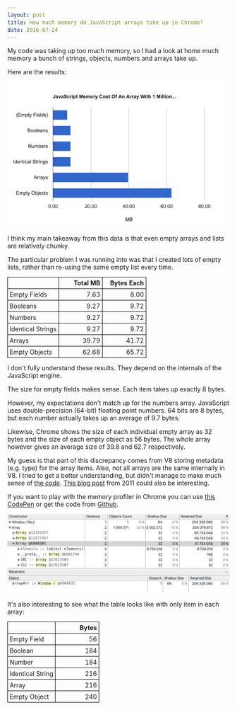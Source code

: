 ```yaml
---
layout: post
title: How much memory do JavaScript arrays take up in Chrome?
date: 2016-07-24
---
```


My code was taking up too much memory, so I had a look at home much memory a bunch of strings, objects, numbers and arrays take up.

Here are the results:

![Memory taken up by different arrays](/img/blog/javascript-memory/array-memory-chart.png)

I think my main takeaway from this data is that even empty arrays and lists are relatively chunky.

The particular problem I was running into was that I created lots of empty lists, rather than re-using the same empty list every time.

<style>
    .js-memory-post-table td, .js-memory-post-table th{
        min-width: 90px;
        text-align: right;
        padding: 4px;
        border: 1px solid black;
    }
    .js-memory-post-table td:first-child{
        text-align: left;
    }
    .js-memory-post-table {
        border-collapse: collapse;
    }
</style>
<table class="js-memory-post-table">
    <thead>
        <tr>
            <th></th>
            <th>Total MB</th>
            <th>Bytes Each</th>
        </tr>
    </thead>
    <tbody>
        <tr>
            <td>Empty Fields</td>
            <td>7.63</td>
            <td>8.00</td>
        </tr>
        <tr>
            <td>Booleans</td>
            <td>9.27</td>
            <td>9.72</td>
        </tr>
        <tr>
            <td>Numbers</td>
            <td>9.27</td>
            <td>9.72</td>
        </tr>
        <tr>
            <td>Identical Strings</td>
            <td>9.27</td>
            <td>9.72</td>
        </tr>
        <tr>
            <td>Arrays</td>
            <td>39.79</td>
            <td>41.72</td>
        </tr>
        <tr>
            <td>Empty Objects</td>
            <td>62.68</td>
            <td>65.72</td>
        </tr>
    </tbody>
</table>

I don't fully understand these results. They depend on the internals of the JavaScript engine.

The size for empty fields makes sense. Each item takes up exactly 8 bytes.

However, my expectations don't match up for the numbers array. JavaScript uses double-precision (64-bit) floating point numbers. 64 bits are 8 bytes, but each number actually takes up an average of 9.7 bytes.

Likewise, Chrome shows the size of each individual empty array as 32 bytes and the size of each empty object as 56 bytes. The whole array however gives an average size of 39.8 and 62.7 respectively.

My guess is that part of this discrepancy comes from V8 storing metadata (e.g. type) for the array items. Also, not all arrays are the same internally in V8. I tried to get a better understanding, but didn't manage to make much sense of [the code](https://cs.chromium.org/chromium/src/v8/src/objects.h?type=cs&q=jsarra&sq=package:chromium&l=10334). [This blog post](https://wingolog.org/archives/2011/05/18/value-representation-in-javascript-implementations) from 2011 could also be interesting.

If you want to play with the memory profiler in Chrome you can use [this CodePen](http://codepen.io/anon/pen/AXaoGr) or get the code from [Github](https://github.com/mattzeunert/javascript-array-memory-consumption).

![Memory profiler in Chrome](/img/blog/javascript-memory/memory-profiler.png)

It's also interesting to see what the table looks like with only item in each array:

<table class="js-memory-post-table">
    <thead>
        <tr>
            <th></th>
            <th>Bytes</th>
        </tr>
    </thead>
    <tbody>
        <tr>
            <td>Empty Field</td>
            <td>56</td>
        </tr>
        <tr>
            <td>Boolean</td>
            <td>184</td>
        </tr>
        <tr>
            <td>Number</td>
            <td>184</td>
        </tr>
        <tr>
            <td>Identical String</td>
            <td>216</td>
        </tr>
        <tr>
            <td>Array</td>
            <td>216</td>
        </tr>
        <tr>
            <td>Empty Object</td>
            <td>240</td>
        </tr>
    </tbody>
</table>
